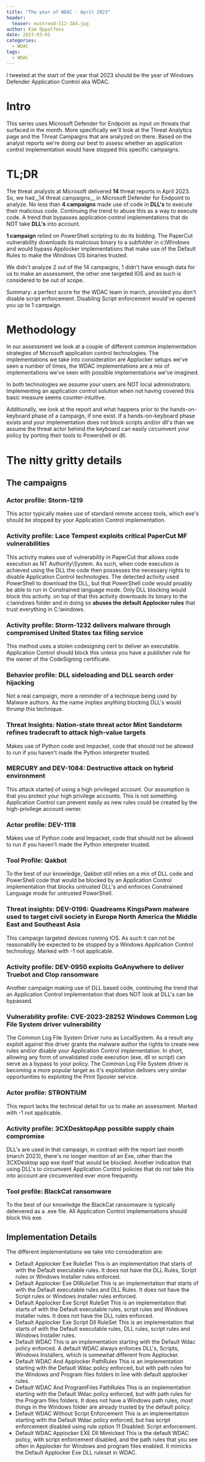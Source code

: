 ```yaml
---
title: "The year of WDAC - April 2023"
header:
  teaser: mustread-512-384.jpg
author: Kim Oppalfens
date: 2023-03-01
categories:
  - WDAC
tags:
  - WDAC
---
```


I tweeted at the start of the year that 2023 should be the year of Windows Defender Application Control aka WDAC.

# Intro #
This series uses Microsoft Defender for Endpoint as input on threats that surfaced in the month. More specifically we'll look at the Threat Analytics page and the Threat Campaigns that are analyzed on there. Based on the analyst reports we're doing our best to assess whether an application control implementation would have stopped this specific campaigns. 

# TL;DR  #
The threat analysts at Microsoft delivered __14__ threat reports in April 2023. So, we had__14 threat campaigns__ in Microsoft Defender for Endpoint to analyze.
No less than __4 campaigns__ made use of code in __DLL's__ to execute their malicious code. Continuing the trend to abuse this as a way to execute code. A trend that bypasses application control implementations that do NOT take __DLL's__ into account.

__1 campaign__ relied on PowerShell scripting to do its bidding.
The PaperCut vulnerability downloads its malicious binary to a subfolder in c:\Windows and would bypass Applocker implementations that make use of the Default Rules to make the Windows OS binaries trusted.

We didn't analyze 2 out of the 14 campaigns, 1 didn't have enough data for us to make an assessment, the other one targeted IOS and as such is considered to be out of scope.


Summary: a perfect score for the WDAC team in march, provided you don't disable script enforcement. Disabling Script enforcement would've opened you up to 1 campaign.

# Methodology #
In our assessment we look at a couple of different common implementation strategies of Microsoft application control technologies. The implementations we take into consideration are Applocker setups we've seen a number of times, the WDAC implementations are a mix of implementations we've seen with possible implementations we've imagined.

In both technologies we assume your users are NOT local administrators. Implementing an application control solution when not having covered this basic measure seems counter-intuitive. 

Additionally, we look at the report and what happens prior to the hands-on-keyboard phase of a campaign, if one exist. If a hands-on-keyboard phase exists and your implementation does not block scripts and/or dll's than we assume the threat actor behind the keyboard can easily circumvent your policy by porting their tools to Powershell or dll.



# The nitty gritty details #
## The campaigns ##
### Actor profile: Storm-1219 ###
This actor typically makes use of standard remote access tools, which exe's should be stopped by your Application Control implementation.

### Activity profile: Lace Tempest exploits critical PaperCut MF vulnerabilities ###
This activity makes use of vulnerability in PaperCut that allows code execution as NT Authority\System. As such, when code execution is achieved using the DLL the code then possesses the necessary rights to disable Application Control technologies.
The detected activity used PowerShell to download the DLL, but that PowerShell code would proably be able to run in Constrained language mode. Only DLL blocking would block this activity. on top of that this activity downloads its binary to the c:\windows folder and in doing so __abuses the default Applocker rules__ that trust everything in C:\windows.

### Activity profile: Storm-1232 delivers malware through compromised United States tax filing service ###
This method uses a stolen codesigning cert to deliver an executable. Application Control should block this unless you have a publisher rule for the owner of the CodeSigning certificate.

### Behavior profile: DLL sideloading and DLL search order hijacking ###
Not a real campaign, more a reminder of a technique being used by Malware authors. As the name implies anything blocking DLL's would thrump this technique.

### Threat Insights: Nation-state threat actor Mint Sandstorm refines tradecraft to attack high-value targets ###
Makes use of Python code and Impacket, code that should not be allowed to run if you haven't made the Python interpreter trusted.
### MERCURY and DEV-1084: Destructive attack on hybrid environment ###
This attack started of using a high privileged account. Our assumption is that you protect your high privilege accounts. This is not something Application Control can prevent easily as new rules could be created by the high-privilege account owner.

### Actor profile: DEV-1118 ###
Makes use of Python code and Impacket, code that should not be allowed to run if you haven't made the Python interpreter trusted.

### Tool Profile: Qakbot ###
To the best of our knowledge, Qakbot still relies on a mix of DLL code and PowerShell code that would be blocked by an Application Control implementation that blocks untrusted DLL's and enforces Constrained Language mode for untrusted PowerShell.

### Threat insights: DEV-0196: Quadreams KingsPawn malware used to target civil society in Europe  North America  the Middle East  and Southeast Asia ###
This campaign targeted devices running IOS. As such it can not be reasonabilly be expected to be stopped by a Windows Application Control technology. Marked with -1 not applicable.

### Activity profile: DEV-0950 exploits GoAnywhere to deliver Truebot and Clop ransomware ###
Another campaign making use of DLL based code, continuing the trend that an Application Control implementation that does NOT look at DLL's can be bypassed.

### Vulnerability profile: CVE-2023-28252 Windows Common Log File System driver vulnerability ###
The Common Log File System Driver runs as LocalSystem. As a result any exploit against this driver grants the malware author the rights to create new rules and/or disable your Application Control implementation. In short, allowing any form of unvalidated code execution (exe, dll or script) can serve as a bypass to your policy. The Common Log File System driver is becoming a more popular target as it's exploitation delivers very similar opportunities to exploiting the Print Spooler service.

### Actor profile: STRONTIUM ###
This report lacks the technical detail for us to make an assessment. Marked with -1 not applicable.

### Activity profile: 3CXDesktopApp possible supply chain compromise ###
DLL's are used in that campaign, in contrast with the report last month (march 2023), there's no longer mention of an Exe, other than the 3CXDesktop app exe itself that would be blocked. Another indication that using DLL's to circumvent Application Control policies that do not take this into account are circumvented ever more frequently.

### Tool profile: BlackCat ransomware ###
To the best of our knowledge the BlackCat ransomware is typically deleivered as a .exe file. All Application Control implementations should block this exe.

## Implementation Details ##
The different implementations we take into consoderation are:

* Default Applocker Exe RuleSet
  This is an implementation that starts of with the Default executable rules. It does not have the DLL Rules, Script rules or Windows Installer rules enforced. 
* Default Applocker Exe DllRuleSet
  This is an implementation that starts of with the Default executable rules and DLL Rules. It does not have the Script rules or Windows Installer rules enforced. 
* Default Applocker Exe Script RuleSet
  This is an implementation that starts of with the Default executable rules, script rules and Windows Installer rules. It does not have the DLL rules enforced.
* Default Applocker Exe Script Dll RuleSet
This is an implementation that starts of with the Default executable rules, DLL rules, script rules and Windows Installer rules. 
* Default WDAC
This is an implementation starting with the Default Wdac policy enforced. A default WDAC always enforces DLL's, Scripts, Windows Installers, which is somewhat different from Applocker.
* Default WDAC And Applocker PathRules
This is an implementation starting with the Default Wdac policy enforced, but with path rules for the Windows and Program files folders in line with default applocker rules.
* Default WDAC And ProgramFiles PathRules
This is an implementation starting with the Default Wdac policy enforced, but with path rules for the Program files folders. It does not have a Windows path rules, most things in the Windows folder are already trusted by the default policy.
* Default WDAC Without Script Enforcement
This is an implementation starting with the Default Wdac policy enforced, but has script enforcement disabled using rule option 11 Disabled: Script enforcement.
* Default WDAC Applocker EXE Dll Mimicked
This is the default WDAC policy, with script enforcement disabled, and the path rules that you see often in Applocker for Windows and program files enabled. It mimicks the Default Applocker Exe DLL ruleset in WDAC.



